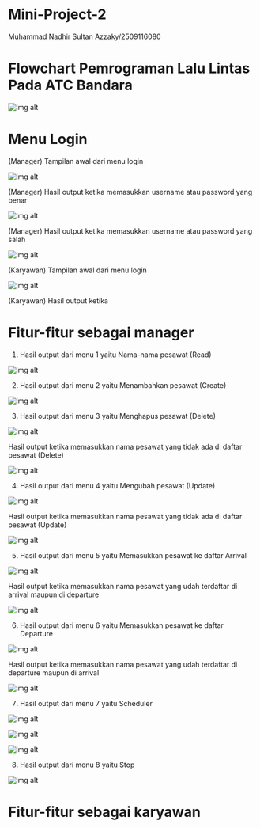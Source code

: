 # Mini-Project-2
Muhammad Nadhir Sultan Azzaky/2509116080

# Flowchart Pemrograman Lalu Lintas Pada ATC Bandara
![img alt](https://github.com/sultanazzakyyy-debug/Mini-Project-2/blob/e11cf7112818ef51615ae845c2206fa637cd9da7/Flowchart%20Minpro%202%20(1).jpg)

# Menu Login

(Manager) Tampilan awal dari menu login

![img alt](https://github.com/sultanazzakyyy-debug/Mini-Project-2/blob/fac029fe61cc7ac93224f96824d483673df19bbb/FOTO%20OUTPUT%20MINI%20PROJECT%202/1.%20Login%20sebagai%20manager.png)

(Manager) Hasil output ketika memasukkan username atau password yang benar

![img alt](https://github.com/sultanazzakyyy-debug/Mini-Project-2/blob/82a446a079016a3acab6f401668c610216ffc6cf/FOTO%20OUTPUT%20MINI%20PROJECT%202/1.1%20Output%20manager.png)

(Manager) Hasil output ketika memasukkan username atau password yang salah

![img alt](https://github.com/sultanazzakyyy-debug/Mini-Project-2/blob/d21a8a2aa4c2e105acd7869f615cfcc68feb33fb/FOTO%20OUTPUT%20MINI%20PROJECT%202/1.2%20Login%20manager%20usn%20or%20pw%20salah.png)

(Karyawan) Tampilan awal dari menu login

![img alt](https://github.com/sultanazzakyyy-debug/Mini-Project-2/blob/f7e86632a3112d3e6b4249aa069b055033dcfcbb/FOTO%20OUTPUT%20MINI%20PROJECT%202/2.%20Login%20sebagai%20karyawan.png)

(Karyawan) Hasil output ketika
# Fitur-fitur sebagai manager

1. Hasil output dari menu 1 yaitu Nama-nama pesawat (Read)

![img alt](https://github.com/sultanazzakyyy-debug/Mini-Project-2/blob/7ada845d5af24a97cac5b6ec4fb82ec0a285f217/FOTO%20OUTPUT%20MINI%20PROJECT%202/3.%20Hasil%20dari%20menu%201%20(Read).png)

2. Hasil output dari menu 2 yaitu Menambahkan pesawat (Create)

![img alt](https://github.com/sultanazzakyyy-debug/Mini-Project-2/blob/7ada845d5af24a97cac5b6ec4fb82ec0a285f217/FOTO%20OUTPUT%20MINI%20PROJECT%202/4.%20Hasil%20dari%20menu%202%20(Create).png)

3. Hasil output dari menu 3 yaitu Menghapus pesawat (Delete)

![img alt](https://github.com/sultanazzakyyy-debug/Mini-Project-2/blob/7ada845d5af24a97cac5b6ec4fb82ec0a285f217/FOTO%20OUTPUT%20MINI%20PROJECT%202/5.%20Hasil%20dari%20menu%203%20(Delete).png)

Hasil output ketika memasukkan nama pesawat yang tidak ada di daftar pesawat (Delete)

![img alt](https://github.com/sultanazzakyyy-debug/Mini-Project-2/blob/7ada845d5af24a97cac5b6ec4fb82ec0a285f217/FOTO%20OUTPUT%20MINI%20PROJECT%202/5.1%20Hasil%20dari%20menu%203%20(Delete).png)

4. Hasil output dari menu 4 yaitu Mengubah pesawat (Update)

![img alt](https://github.com/sultanazzakyyy-debug/Mini-Project-2/blob/f7e86632a3112d3e6b4249aa069b055033dcfcbb/FOTO%20OUTPUT%20MINI%20PROJECT%202/6.%20Hasil%20dari%20menu%204%20(Update).png)

Hasil output ketika memasukkan nama pesawat yang tidak ada di daftar pesawat (Update)

![img alt](https://github.com/sultanazzakyyy-debug/Mini-Project-2/blob/f7e86632a3112d3e6b4249aa069b055033dcfcbb/FOTO%20OUTPUT%20MINI%20PROJECT%202/6.1%20Hasil%20dari%20menu%204%20(Update).png)

5. Hasil output dari menu 5 yaitu Memasukkan pesawat ke daftar Arrival

![img alt](https://github.com/sultanazzakyyy-debug/Mini-Project-2/blob/f7e86632a3112d3e6b4249aa069b055033dcfcbb/FOTO%20OUTPUT%20MINI%20PROJECT%202/7.%20Hasil%20dari%20menu%205%20(Arrival).png)

Hasil output ketika memasukkan nama pesawat yang udah terdaftar di arrival maupun di departure

![img alt](https://github.com/sultanazzakyyy-debug/Mini-Project-2/blob/f7e86632a3112d3e6b4249aa069b055033dcfcbb/FOTO%20OUTPUT%20MINI%20PROJECT%202/7.1%20Hasil%20dari%20menu%205%20(Arrival).png)

6. Hasil output dari menu 6 yaitu Memasukkan pesawat ke daftar Departure

![img alt](https://github.com/sultanazzakyyy-debug/Mini-Project-2/blob/f7e86632a3112d3e6b4249aa069b055033dcfcbb/FOTO%20OUTPUT%20MINI%20PROJECT%202/8.%20Hasil%20dari%20menu%206%20(Departure).png)

Hasil output ketika memasukkan nama pesawat yang udah terdaftar di departure maupun di arrival

![img alt](https://github.com/sultanazzakyyy-debug/Mini-Project-2/blob/f7e86632a3112d3e6b4249aa069b055033dcfcbb/FOTO%20OUTPUT%20MINI%20PROJECT%202/8.1%20Hasil%20dari%20menu%206%20(Departure).png)

7. Hasil output dari menu 7 yaitu Scheduler

![img alt](https://github.com/sultanazzakyyy-debug/Mini-Project-2/blob/f7e86632a3112d3e6b4249aa069b055033dcfcbb/FOTO%20OUTPUT%20MINI%20PROJECT%202/9.%20Hasil%20dari%20menu%207%20(Scheduler).png)

![img alt](https://github.com/sultanazzakyyy-debug/Mini-Project-2/blob/f7e86632a3112d3e6b4249aa069b055033dcfcbb/FOTO%20OUTPUT%20MINI%20PROJECT%202/9.1%20Hasil%20dari%20menu%207%20(Scheduler).png)

![img alt](https://github.com/sultanazzakyyy-debug/Mini-Project-2/blob/f7e86632a3112d3e6b4249aa069b055033dcfcbb/FOTO%20OUTPUT%20MINI%20PROJECT%202/9.2%20Hasil%20dari%20menu%207%20(Scheduler).png)

8. Hasil output dari menu 8 yaitu Stop

![img alt](https://github.com/sultanazzakyyy-debug/Mini-Project-2/blob/f7e86632a3112d3e6b4249aa069b055033dcfcbb/FOTO%20OUTPUT%20MINI%20PROJECT%202/10.%20Hasil%20dari%20menu%208%20(Stop).png)

# Fitur-fitur sebagai karyawan

